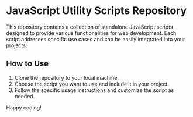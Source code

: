 # JavaScript Utility Scripts Repository

This repository contains a collection of standalone JavaScript scripts designed to provide various functionalities for web development. Each script addresses specific use cases and can be easily integrated into your projects.

## How to Use

1. Clone the repository to your local machine.
2. Choose the script you want to use and include it in your project.
3. Follow the specific usage instructions and customize the script as needed.

Happy coding!
